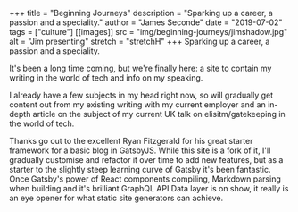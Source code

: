 +++
title = "Beginning Journeys"
description = "Sparking up a career, a passion and a speciality."
author = "James Seconde"
date = "2019-07-02"
tags = ["culture"]
[[images]]
  src = "img/beginning-journeys/jimshadow.jpg"
  alt = "Jim presenting"
  stretch = "stretchH"
+++
Sparking up a career, a passion and a speciality.
<!--more-->
It's been a long time coming, but we're finally here: a site to contain my writing in the world of tech and info on my speaking.

I already have a few subjects in my head right now, so will gradually get content out from my existing writing with my current employer and an in-depth article on the subject of my current UK talk on elisitm/gatekeeping in the world of tech.

Thanks go out to the excellent Ryan Fitzgerald for his great starter framework for a basic blog in GatsbyJS. While this site is a fork of it, I'll gradually customise and refactor it over time to add new features, but as a starter to the slightly steep learning curve of Gatsby it's been fantastic. Once Gatsby's power of React components compiling, Markdown parsing when building and it's brilliant GraphQL API Data layer is on show, it really is an eye opener for what static site generators can achieve.

